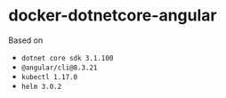 # docker-dotnetcore-angular

Based on
- `dotnet core sdk 3.1.100`
- `@angular/cli@8.3.21`
- `kubectl 1.17.0`
- `helm 3.0.2`